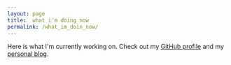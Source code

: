 ```yaml
---
layout: page
title:  what i'm doing now
permalink: /what_im_doin_now/
---
```

Here is what I'm currently working on. Check out my [GitHub profile](https://github.com/) and my [personal blog](https://example.com).

